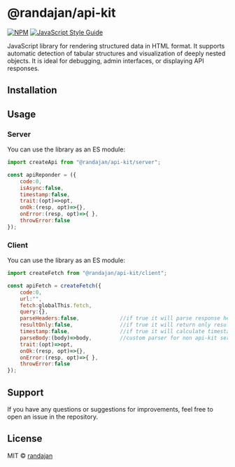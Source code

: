 # @randajan/api-kit

[![NPM](https://img.shields.io/npm/v/@randajan/api-kit.svg)](https://www.npmjs.com/package/@randajan/api-kit) [![JavaScript Style Guide](https://img.shields.io/badge/code_style-standard-brightgreen.svg)](https://standardjs.com)

JavaScript library for rendering structured data in HTML format. It supports automatic detection of tabular structures and visualization of deeply nested objects. It is ideal for debugging, admin interfaces, or displaying API responses.

## Installation


## Usage

### Server
You can use the library as an ES module:

```javascript
import createApi from "@randajan/api-kit/server";

const apiReponder = ({
    code:0,
    isAsync:false,
    timestamp:false,
    trait:(opt)=>opt,
    onOk:(resp, opt)=>{},
    onError:(resp, opt)=>{ },
    throwError:false
});


```

### Client
You can use the library as an ES module:

```javascript
import createFetch from "@randajan/api-kit/client";

const apiFetch = createFetch({
    code:0,
    url:"",
    fetch:globalThis.fetch,
    query:{},
    parseHeaders:false,             //if true it will parse response headers
    resultOnly:false,               //if true it will return only result
    timestamp:false,                //if true it will calculate timestamps
    parseBody:(body)=>body,         //custom parser for non api-kit server fetches only
    trait:(opt)=>opt,
    onOk:(resp, opt)=>{},
    onError:(resp, opt)=>{ },
    throwError:false
});


```



## Support

If you have any questions or suggestions for improvements, feel free to open an issue in the repository.


## License

MIT © [randajan](https://github.com/randajan)
